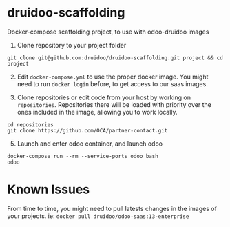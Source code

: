# druidoo-scaffolding
Docker-compose scaffolding project, to use with odoo-druidoo images


1. Clone repository to your project folder
```
git clone git@github.com:druidoo/druidoo-scaffolding.git project && cd project
```

2. Edit `docker-compose.yml` to use the proper docker image. You might need to run `docker login` before, to get access to our saas images.

3. Clone repositories or edit code from your host by working on `repositories`. Repositories there will be loaded with priority over the ones included in the image, allowing you to work locally.
```
cd repositories
git clone https://github.com/OCA/partner-contact.git
```

5. Launch and enter odoo container, and launch odoo
```
docker-compose run --rm --service-ports odoo bash
odoo
```

# Known Issues

From time to time, you might need to pull latests changes in the images of your projects.
ie: `docker pull druidoo/odoo-saas:13-enterprise`
